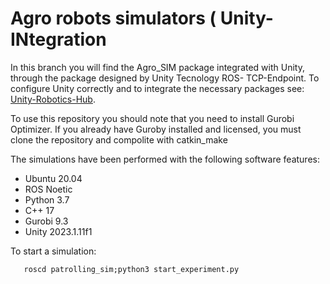 # Agro robots simulators ( Unity-INtegration

In this branch you will find the Agro_SIM package integrated with Unity, through the package designed by Unity Tecnology ROS- TCP-Endpoint. To configure Unity correctly and to integrate the necessary packages see: [Unity-Robotics-Hub](https://github.com/Unity-Technologies/Unity-Robotics-Hub.git).


To use this repository you should note that you need to install Gurobi Optimizer.
If you already have Guroby installed and licensed, you must clone the repository and compolite with catkin_make

The simulations have been performed with the following software features:
-	Ubuntu 20.04
-	ROS Noetic
-	Python 3.7
-	C++ 17
-	Gurobi 9.3
-	Unity 2023.1.11f1

To start a simulation:

```
   roscd patrolling_sim;python3 start_experiment.py
```
